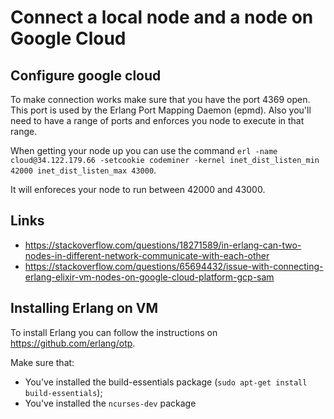 # Connect a local node and a node on Google Cloud

## Configure google cloud

To make connection works make sure that you have the port 4369 open. This port is used by the Erlang Port Mapping Daemon (epmd). Also you'll need to have a range of ports and enforces you node to execute in that range.

When getting your node up you can use the command `erl -name cloud@34.122.179.66 -setcookie codeminer -kernel inet_dist_listen_min 42000 inet_dist_listen_max 43000`.

It will enforeces your node to run between 42000 and 43000.


## Links
- https://stackoverflow.com/questions/18271589/in-erlang-can-two-nodes-in-different-network-communicate-with-each-other
- https://stackoverflow.com/questions/65694432/issue-with-connecting-erlang-elixir-vm-nodes-on-google-cloud-platform-gcp-sam

## Installing Erlang on VM
To install Erlang you can follow the instructions on https://github.com/erlang/otp.

Make sure that:
- You've installed the build-essentials package (`sudo apt-get install build-essentials`);
- You've installed the `ncurses-dev` package

